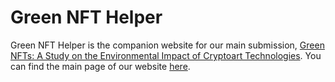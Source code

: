 # Green NFT Helper

Green NFT Helper is the companion website for our main submission, [Green NFTs: A Study on the Environmental Impact of Cryptoart Technologies](https://github.com/lucadonnoh/GreenNFT). You can find the main page of our website [here](https://lucadonnoh.github.io/GreenNFThelper).
